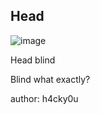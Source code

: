 ## Head

![image](https://github.com/user-attachments/assets/b2bbf36e-bfb9-4118-831e-306e9d0ea200)

Head blind

Blind what exactly?

author: h4cky0u
